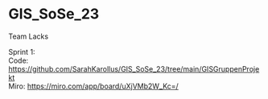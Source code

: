 # GIS_SoSe_23

Team Lacks

Sprint 1:  
  Code:   https://github.com/SarahKarollus/GIS_SoSe_23/tree/main/GISGruppenProjekt <br>
  Miro:   https://miro.com/app/board/uXjVMb2W_Kc=/
